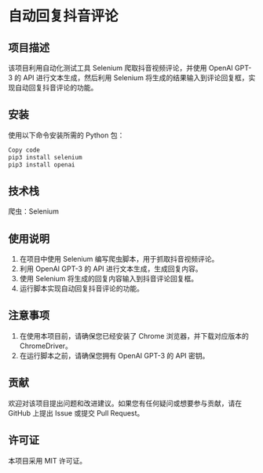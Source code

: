 # 自动回复抖音评论

## 项目描述
该项目利用自动化测试工具 Selenium 爬取抖音视频评论，并使用 OpenAI GPT-3 的 API 进行文本生成，然后利用 Selenium 将生成的结果输入到评论回复框，实现自动回复抖音评论的功能。

## 安装
使用以下命令安装所需的 Python 包：
```bash
Copy code
pip3 install selenium
pip3 install openai
```

## 技术栈
爬虫：Selenium

## 使用说明
1. 在项目中使用 Selenium 编写爬虫脚本，用于抓取抖音视频评论。 
2. 利用 OpenAI GPT-3 的 API 进行文本生成，生成回复内容。 
3. 使用 Selenium 将生成的回复内容输入到抖音评论回复框。 
4. 运行脚本实现自动回复抖音评论的功能。

## 注意事项
1. 在使用本项目前，请确保您已经安装了 Chrome 浏览器，并下载对应版本的 ChromeDriver。 
2. 在运行脚本之前，请确保您拥有 OpenAI GPT-3 的 API 密钥。

## 贡献
欢迎对该项目提出问题和改进建议。如果您有任何疑问或想要参与贡献，请在 GitHub 上提出 Issue 或提交 Pull Request。

## 许可证
本项目采用 MIT 许可证。